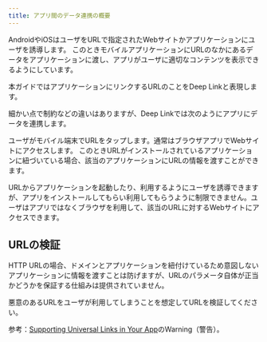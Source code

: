 ```yaml
---
title: アプリ間のデータ連携の概要
---
```


AndroidやiOSはユーザをURLで指定されたWebサイトかアプリケーションにユーザを誘導します。
このときモバイルアプリケーションにURLのなかにあるデータをアプリケーションに渡し、アプリがユーザに適切なコンテンツを表示できるようにしています。

本ガイドではアプリケーションにリンクするURLのことをDeep Linkと表現します。

細かい点で制約などの違いはありますが、Deep Linkでは次のようにアプリにデータを連携します。

ユーザがモバイル端末でURLをタップします。通常はブラウザアプリでWebサイトにアクセスします。
このときURLがインストールされているアプリケーションに紐づいている場合、該当のアプリケーションにURLの情報を渡すことができます。

URLからアプリケーションを起動したり、利用するようにユーザを誘導できますが、アプリをインストールしてもらい利用してもらうように制限できません。ユーザはアプリではなくブラウザを利用して、該当のURLに対するWebサイトにアクセスできます。

## URLの検証

HTTP URLの場合、ドメインとアプリケーションを紐付けているため意図しないアプリケーションに情報を渡すことは防げますが、URLのパラメータ自体が正当かどうかを保証する仕組みは提供されていません。

悪意のあるURLをユーザが利用してしまうことを想定してURLを検証してください。

参考：[Supporting Universal Links in Your App](https://developer.apple.com/documentation/xcode/supporting-universal-links-in-your-app)のWarning（警告）。
